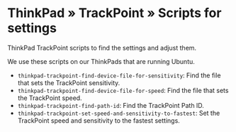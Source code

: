 # ThinkPad » TrackPoint » Scripts for settings

ThinkPad TrackPoint scripts to find the settings and adjust them.

We use these scripts on our ThinkPads that are running Ubuntu.

 * `thinkpad-trackpoint-find-device-file-for-sensitivity`: Find the file that sets the TrackPoint sensitivity.
 * `thinkpad-trackpoint-find-device-file-for-speed`: Find the file that sets the TrackPoint speed.
 * `thinkpad-trackpoint-find-path-id`: Find the TrackPoint Path ID.
 * `thinkpad-trackpoint-set-speed-and-sensitivity-to-fastest`: Set the TrackPoint speed and sensitivity to the fastest settings.
